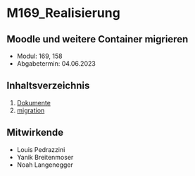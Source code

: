 # M169_Realisierung

## Moodle und weitere Container migrieren

- Modul: 169, 158
- Abgabetermin: 04.06.2023

## Inhaltsverzeichnis
1. [Dokumente](https://github.com/yanik1245/M169_Realisierung/tree/main/Dokumente)
2. [migration](https://github.com/yanik1245/M169_Realisierung/tree/main/migration)

## Mitwirkende

- Louis Pedrazzini
- Yanik Breitenmoser
- Noah Langenegger
